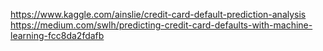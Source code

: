 https://www.kaggle.com/ainslie/credit-card-default-prediction-analysis 
https://medium.com/swlh/predicting-credit-card-defaults-with-machine-learning-fcc8da2fdafb 

